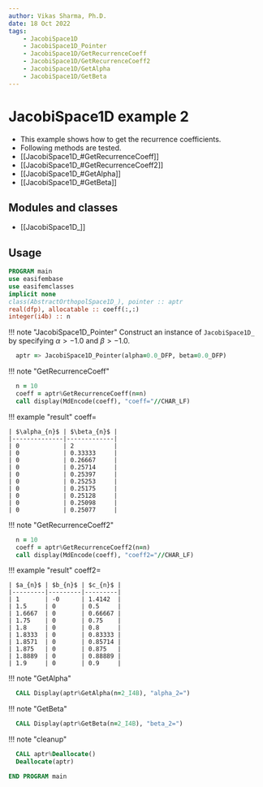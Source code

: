 ```yaml
---
author: Vikas Sharma, Ph.D.
date: 18 Oct 2022
tags:
    - JacobiSpace1D
    - JacobiSpace1D_Pointer
    - JacobiSpace1D/GetRecurrenceCoeff
    - JacobiSpace1D/GetRecurrenceCoeff2
    - JacobiSpace1D/GetAlpha
    - JacobiSpace1D/GetBeta
---
```


# JacobiSpace1D example 2

- This example shows how to  get the recurrence coefficients.
- Following methods are tested.
- [[JacobiSpace1D_#GetRecurrenceCoeff]]
- [[JacobiSpace1D_#GetRecurrenceCoeff2]]
- [[JacobiSpace1D_#GetAlpha]]
- [[JacobiSpace1D_#GetBeta]]

## Modules and classes

- [[JacobiSpace1D_]]

## Usage

```fortran
PROGRAM main
use easifembase
use easifemclasses
implicit none
class(AbstractOrthopolSpace1D_), pointer :: aptr
real(dfp), allocatable :: coeff(:,:)
integer(i4b) :: n
```

!!! note "JacobiSpace1D_Pointer"
    Construct an instance of `JacobiSpace1D_` by specifying $\alpha>-1.0$ and $\beta>-1.0$.

```fortran
  aptr => JacobiSpace1D_Pointer(alpha=0.0_DFP, beta=0.0_DFP)
```

!!! note "GetRecurrenceCoeff"

```fortran
  n = 10
  coeff = aptr%GetRecurrenceCoeff(n=n)
  call display(MdEncode(coeff), "coeff="//CHAR_LF)
```

!!! example "result"
    coeff=

    | $\alpha_{n}$ | $\beta_{n}$ |
    |--------------|-------------|
    | 0            | 2           |
    | 0            | 0.33333     |
    | 0            | 0.26667     |
    | 0            | 0.25714     |
    | 0            | 0.25397     |
    | 0            | 0.25253     |
    | 0            | 0.25175     |
    | 0            | 0.25128     |
    | 0            | 0.25098     |
    | 0            | 0.25077     |

!!! note "GetRecurrenceCoeff2"

```fortran
  n = 10
  coeff = aptr%GetRecurrenceCoeff2(n=n)
  call display(MdEncode(coeff), "coeff2="//CHAR_LF)
```

!!! example "result"
    coeff2=

    | $a_{n}$ | $b_{n}$ | $c_{n}$ |
    |---------|---------|---------|
    | 1       | -0      | 1.4142  |
    | 1.5     | 0       | 0.5     |
    | 1.6667  | 0       | 0.66667 |
    | 1.75    | 0       | 0.75    |
    | 1.8     | 0       | 0.8     |
    | 1.8333  | 0       | 0.83333 |
    | 1.8571  | 0       | 0.85714 |
    | 1.875   | 0       | 0.875   |
    | 1.8889  | 0       | 0.88889 |
    | 1.9     | 0       | 0.9     |

!!! note "GetAlpha"

```fortran
  CALL Display(aptr%GetAlpha(n=2_I4B), "alpha_2=")
```

!!! note "GetBeta"

```fortran
  CALL Display(aptr%GetBeta(n=2_I4B), "beta_2=")
```

!!! note "cleanup"

```fortran
  CALL aptr%Deallocate()
  Deallocate(aptr)
```

```fortran
END PROGRAM main
```
